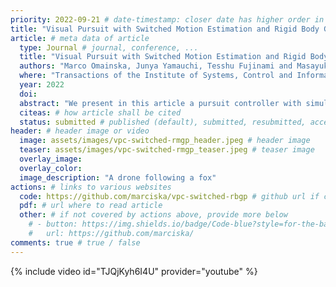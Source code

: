 ```yaml
---
priority: 2022-09-21 # date-timestamp: closer date has higher order in list
title: "Visual Pursuit with Switched Motion Estimation and Rigid Body Gaussian Processes" # Page title (short paper title)
article: # meta data of article
  type: Journal # journal, conference, ...
  title: "Visual Pursuit with Switched Motion Estimation and Rigid Body Gaussian Processes"
  authors: "Marco Omainska, Junya Yamauchi, Tesshu Fujinami and Masayuki Fujita"
  where: "Transactions of the Institute of Systems, Control and Information Engineers"
  year: 2022
  doi:
  abstract: "We present in this article a pursuit controller with simultaneous data-based 3D target motion prediction and switching estimation by a 2D camera when a moving target may switch between multiple motion patterns. The switching target motion is modelled by a new Gaussian Process model for rigid body motions that can predict velocity fields based on observed target motion data and an online switching estimator. We further prove that the proposed methods for motion prediction and visual pursuit ensure stability and demonstrate the increased performance of pursuing a target by a camera-equipped drone in a Digital Twin simulator."
  citeas: # how article shall be cited
  status: submitted # published (default), submitted, resubmitted, accepted
header: # header image or video
  image: assets/images/vpc-switched-rmgp_header.jpeg # header image
  teaser: assets/images/vpc-switched-rmgp_teaser.jpeg # teaser image
  overlay_image:
  overlay_color:
  image_description: "A drone following a fox"
actions: # links to various websites
  code: https://github.com/marciska/vpc-switched-rbgp # github url if code published
  pdf: # url where to read article
  other: # if not covered by actions above, provide more below
    # - button: https://img.shields.io/badge/Code-blue?style=for-the-badge&logo=visual-studio-code&logoColor=white
    #   url: https://github.com/marciska/
comments: true # true / false
---
```


{% include video id="TJQjKyh6I4U" provider="youtube" %}
